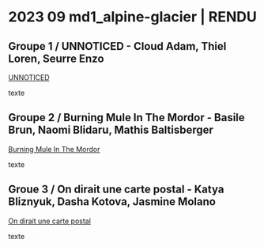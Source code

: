 # 2023 09 md1_alpine-glacier | RENDU

## Groupe 1 / UNNOTICED - Cloud Adam, Thiel Loren, Seurre Enzo
[UNNOTICED](UNNOTICED/)

texte


## Groupe 2 / Burning Mule In The Mordor - Basile Brun, Naomi Blidaru, Mathis Baltisberger
[Burning Mule In The Mordor](BurningMuleInTheMordor/)

texte

## Groue 3 / On dirait une carte postal - Katya Bliznyuk, Dasha Kotova, Jasmine Molano
[On dirait une carte postal](OnDiraitUneCartePostale/)

texte

